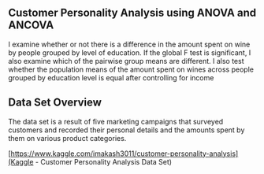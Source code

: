 
## Customer Personality Analysis using ANOVA and ANCOVA

I examine whether or not there is a difference in the amount spent on wine by people grouped by level of education. If the global F test is significant, I also examine which of the pairwise group means are different. I also test whether the population means of the amount spent on wines across people grouped by education level is equal after controlling for income

## Data Set Overview

The data set is a result of five marketing campaigns that surveyed customers and recorded their personal details and the amounts spent by them on various product categories.

[https://www.kaggle.com/imakash3011/customer-personality-analysis](Kaggle - Customer Personality Analysis Data Set)

